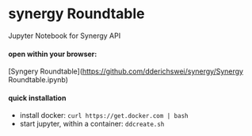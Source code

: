 # synergy Roundtable

Jupyter Notebook for Synergy API

#### open within your browser:
[Syngery Roundtable](https://github.com/dderichswei/synergy/Synergy Roundtable.ipynb)

#### quick installation
- install docker:
```curl https://get.docker.com | bash ```<br>
- start jupyter, within a container: ```ddcreate.sh```
